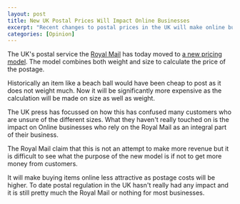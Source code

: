 ```yaml
--- 
layout: post
title: New UK Postal Prices Will Impact Online Businesses
excerpt: "Recent changes to postal prices in the UK will make online buinesses less competitive. "
categories: [Opinion]
---
```

The UK's postal service the [Royal Mail][1] has today moved to [a new pricing model][2]. The model combines both weight and size to calculate the price of the postage.

Historically an item like a beach ball would have been cheap to post as it does not weight much. Now it will be significantly more expensive as the calculation will be made on size as well as weight. 



The UK press has focussed on how this has confused many customers who are unsure of the different sizes. What they haven't really touched on is the impact on Online businesses who rely on the Royal Mail as an integral part of their business. 

The Royal Mail claim that this is not an attempt to make more revenue but it is difficult to see what the purpose of the new model is if not to get more money from customers. 

It will make buying items online less attractive as postage costs will be higher. To date postal regulation in the UK hasn't really had any impact and it is still pretty much the Royal Mail or nothing for most businesses.

 [1]: http://www.royalmail.com/
 [2]: http://www.royalmail.com/portal/rm/content2?catId=400105&mediaId=21100324&campaignid=piptopleftpromo
